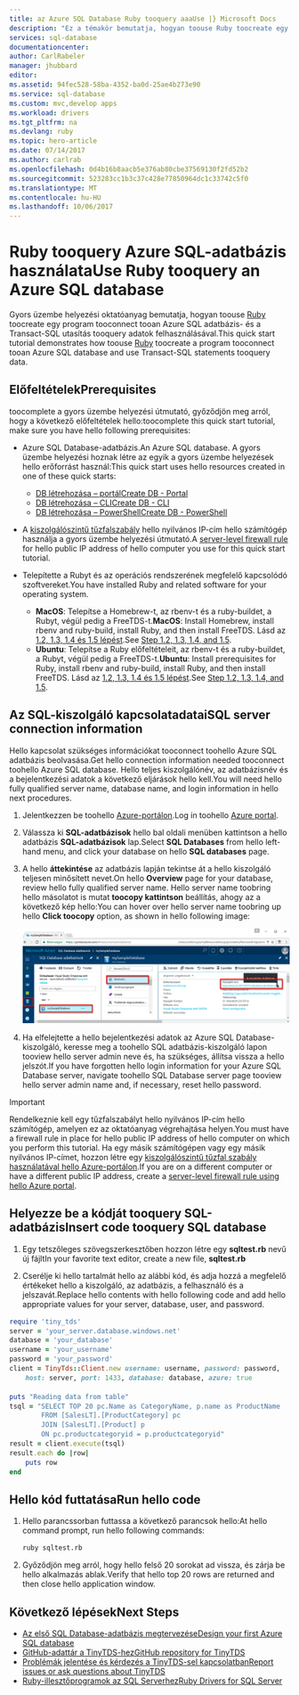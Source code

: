 ```yaml
---
title: az Azure SQL Database Ruby tooquery aaaUse |} Microsoft Docs
description: "Ez a témakör bemutatja, hogyan toouse Ruby toocreate egy programot, amely kapcsolatot tooan Azure SQL Database és a lekérdezés Transact-SQL utasítás használatával."
services: sql-database
documentationcenter: 
author: CarlRabeler
manager: jhubbard
editor: 
ms.assetid: 94fec528-58ba-4352-ba0d-25ae4b273e90
ms.service: sql-database
ms.custom: mvc,develop apps
ms.workload: drivers
ms.tgt_pltfrm: na
ms.devlang: ruby
ms.topic: hero-article
ms.date: 07/14/2017
ms.author: carlrab
ms.openlocfilehash: 0d4b16b8aacb5e376ab80cbe37569130f2fd52b2
ms.sourcegitcommit: 523283cc1b3c37c428e77850964dc1c33742c5f0
ms.translationtype: MT
ms.contentlocale: hu-HU
ms.lasthandoff: 10/06/2017
---
```

# <a name="use-ruby-tooquery-an-azure-sql-database"></a><span data-ttu-id="32da7-103">Ruby tooquery Azure SQL-adatbázis használata</span><span class="sxs-lookup"><span data-stu-id="32da7-103">Use Ruby tooquery an Azure SQL database</span></span>

<span data-ttu-id="32da7-104">Gyors üzembe helyezési oktatóanyag bemutatja, hogyan toouse [Ruby](https://www.ruby-lang.org) toocreate egy program tooconnect tooan Azure SQL adatbázis- és a Transact-SQL utasítás tooquery adatok felhasználásával.</span><span class="sxs-lookup"><span data-stu-id="32da7-104">This quick start tutorial demonstrates how toouse [Ruby](https://www.ruby-lang.org) toocreate a program tooconnect tooan Azure SQL database and use Transact-SQL statements tooquery data.</span></span>

## <a name="prerequisites"></a><span data-ttu-id="32da7-105">Előfeltételek</span><span class="sxs-lookup"><span data-stu-id="32da7-105">Prerequisites</span></span>

<span data-ttu-id="32da7-106">toocomplete a gyors üzembe helyezési útmutató, győződjön meg arról, hogy a következő előfeltételek hello:</span><span class="sxs-lookup"><span data-stu-id="32da7-106">toocomplete this quick start tutorial, make sure you have hello following prerequisites:</span></span>

- <span data-ttu-id="32da7-107">Azure SQL Database-adatbázis.</span><span class="sxs-lookup"><span data-stu-id="32da7-107">An Azure SQL database.</span></span> <span data-ttu-id="32da7-108">A gyors üzembe helyezési hoznak létre az egyik a gyors üzembe helyezések hello erőforrást használ:</span><span class="sxs-lookup"><span data-stu-id="32da7-108">This quick start uses hello resources created in one of these quick starts:</span></span> 

   - [<span data-ttu-id="32da7-109">DB létrehozása – portál</span><span class="sxs-lookup"><span data-stu-id="32da7-109">Create DB - Portal</span></span>](sql-database-get-started-portal.md)
   - [<span data-ttu-id="32da7-110">DB létrehozása – CLI</span><span class="sxs-lookup"><span data-stu-id="32da7-110">Create DB - CLI</span></span>](sql-database-get-started-cli.md)
   - [<span data-ttu-id="32da7-111">DB létrehozása – PowerShell</span><span class="sxs-lookup"><span data-stu-id="32da7-111">Create DB - PowerShell</span></span>](sql-database-get-started-powershell.md)

- <span data-ttu-id="32da7-112">A [kiszolgálószintű tűzfalszabály](sql-database-get-started-portal.md#create-a-server-level-firewall-rule) hello nyilvános IP-cím hello számítógép használja a gyors üzembe helyezési útmutató.</span><span class="sxs-lookup"><span data-stu-id="32da7-112">A [server-level firewall rule](sql-database-get-started-portal.md#create-a-server-level-firewall-rule) for hello public IP address of hello computer you use for this quick start tutorial.</span></span>
- <span data-ttu-id="32da7-113">Telepítette a Rubyt és az operációs rendszerének megfelelő kapcsolódó szoftvereket.</span><span class="sxs-lookup"><span data-stu-id="32da7-113">You have installed Ruby and related software for your operating system.</span></span>
    - <span data-ttu-id="32da7-114">**MacOS**: Telepítse a Homebrew-t, az rbenv-t és a ruby-buildet, a Rubyt, végül pedig a FreeTDS-t.</span><span class="sxs-lookup"><span data-stu-id="32da7-114">**MacOS**: Install Homebrew, install rbenv and ruby-build, install Ruby, and then install FreeTDS.</span></span> <span data-ttu-id="32da7-115">Lásd az [1.2, 1.3, 1.4 és 1.5 lépést](https://www.microsoft.com/sql-server/developer-get-started/ruby/mac/).</span><span class="sxs-lookup"><span data-stu-id="32da7-115">See [Step 1.2, 1.3, 1.4, and 1.5](https://www.microsoft.com/sql-server/developer-get-started/ruby/mac/).</span></span>
    - <span data-ttu-id="32da7-116">**Ubuntu**: Telepítse a Ruby előfeltételeit, az rbenv-t és a ruby-buildet, a Rubyt, végül pedig a FreeTDS-t.</span><span class="sxs-lookup"><span data-stu-id="32da7-116">**Ubuntu**: Install prerequisites for Ruby, install rbenv and ruby-build, install Ruby, and then install FreeTDS.</span></span> <span data-ttu-id="32da7-117">Lásd az [1.2, 1.3, 1.4 és 1.5 lépést](https://www.microsoft.com/sql-server/developer-get-started/ruby/ubuntu/).</span><span class="sxs-lookup"><span data-stu-id="32da7-117">See [Step 1.2, 1.3, 1.4, and 1.5](https://www.microsoft.com/sql-server/developer-get-started/ruby/ubuntu/).</span></span>

## <a name="sql-server-connection-information"></a><span data-ttu-id="32da7-118">Az SQL-kiszolgáló kapcsolatadatai</span><span class="sxs-lookup"><span data-stu-id="32da7-118">SQL server connection information</span></span>

<span data-ttu-id="32da7-119">Hello kapcsolat szükséges információkat tooconnect toohello Azure SQL adatbázis beolvasása.</span><span class="sxs-lookup"><span data-stu-id="32da7-119">Get hello connection information needed tooconnect toohello Azure SQL database.</span></span> <span data-ttu-id="32da7-120">Hello teljes kiszolgálónév, az adatbázisnév és a bejelentkezési adatok a következő eljárások hello kell.</span><span class="sxs-lookup"><span data-stu-id="32da7-120">You will need hello fully qualified server name, database name, and login information in hello next procedures.</span></span>

1. <span data-ttu-id="32da7-121">Jelentkezzen be toohello [Azure-portálon](https://portal.azure.com/).</span><span class="sxs-lookup"><span data-stu-id="32da7-121">Log in toohello [Azure portal](https://portal.azure.com/).</span></span>
2. <span data-ttu-id="32da7-122">Válassza ki **SQL-adatbázisok** hello bal oldali menüben kattintson a hello adatbázis **SQL-adatbázisok** lap.</span><span class="sxs-lookup"><span data-stu-id="32da7-122">Select **SQL Databases** from hello left-hand menu, and click your database on hello **SQL databases** page.</span></span> 
3. <span data-ttu-id="32da7-123">A hello **áttekintése** az adatbázis lapján tekintse át a hello kiszolgáló teljesen minősített nevet.</span><span class="sxs-lookup"><span data-stu-id="32da7-123">On hello **Overview** page for your database, review hello fully qualified server name.</span></span> <span data-ttu-id="32da7-124">Hello server name toobring hello másolatot is mutat **toocopy kattintson** beállítás, ahogy az a következő kép hello:</span><span class="sxs-lookup"><span data-stu-id="32da7-124">You can hover over hello server name toobring up hello **Click toocopy** option, as shown in hello following image:</span></span>

   ![server-name](./media/sql-database-connect-query-dotnet/server-name.png) 

4. <span data-ttu-id="32da7-126">Ha elfelejtette a hello bejelentkezési adatok az Azure SQL Database-kiszolgáló, keresse meg a toohello SQL adatbázis-kiszolgáló lapon tooview hello server admin neve és, ha szükséges, állítsa vissza a hello jelszót.</span><span class="sxs-lookup"><span data-stu-id="32da7-126">If you have forgotten hello login information for your Azure SQL Database server, navigate toohello SQL Database server page tooview hello server admin name and, if necessary, reset hello password.</span></span>

> [!IMPORTANT]
> <span data-ttu-id="32da7-127">Rendelkeznie kell egy tűzfalszabályt hello nyilvános IP-cím hello számítógép, amelyen ez az oktatóanyag végrehajtása helyen.</span><span class="sxs-lookup"><span data-stu-id="32da7-127">You must have a firewall rule in place for hello public IP address of hello computer on which you perform this tutorial.</span></span> <span data-ttu-id="32da7-128">Ha egy másik számítógépen vagy egy másik nyilvános IP-címet, hozzon létre egy [kiszolgálószintű tűzfal szabály használatával hello Azure-portálon](sql-database-get-started-portal.md#create-a-server-level-firewall-rule).</span><span class="sxs-lookup"><span data-stu-id="32da7-128">If you are on a different computer or have a different public IP address, create a [server-level firewall rule using hello Azure portal](sql-database-get-started-portal.md#create-a-server-level-firewall-rule).</span></span> 

## <a name="insert-code-tooquery-sql-database"></a><span data-ttu-id="32da7-129">Helyezze be a kódját tooquery SQL-adatbázis</span><span class="sxs-lookup"><span data-stu-id="32da7-129">Insert code tooquery SQL database</span></span>

1. <span data-ttu-id="32da7-130">Egy tetszőleges szövegszerkesztőben hozzon létre egy **sqltest.rb** nevű új fájlt</span><span class="sxs-lookup"><span data-stu-id="32da7-130">In your favorite text editor, create a new file, **sqltest.rb**</span></span>

2. <span data-ttu-id="32da7-131">Cserélje ki hello tartalmát hello az alábbi kód, és adja hozzá a megfelelő értékeket hello a kiszolgáló, az adatbázis, a felhasználó és a jelszavát.</span><span class="sxs-lookup"><span data-stu-id="32da7-131">Replace hello contents with hello following code and add hello appropriate values for your server, database, user, and password.</span></span>

```ruby
require 'tiny_tds'
server = 'your_server.database.windows.net'
database = 'your_database'
username = 'your_username'
password = 'your_password'
client = TinyTds::Client.new username: username, password: password, 
    host: server, port: 1433, database: database, azure: true

puts "Reading data from table"
tsql = "SELECT TOP 20 pc.Name as CategoryName, p.name as ProductName
        FROM [SalesLT].[ProductCategory] pc
        JOIN [SalesLT].[Product] p
        ON pc.productcategoryid = p.productcategoryid"
result = client.execute(tsql)
result.each do |row|
    puts row
end
```

## <a name="run-hello-code"></a><span data-ttu-id="32da7-132">Hello kód futtatása</span><span class="sxs-lookup"><span data-stu-id="32da7-132">Run hello code</span></span>

1. <span data-ttu-id="32da7-133">Hello parancssorban futtassa a következő parancsok hello:</span><span class="sxs-lookup"><span data-stu-id="32da7-133">At hello command prompt, run hello following commands:</span></span>

   ```bash
   ruby sqltest.rb
   ```

2. <span data-ttu-id="32da7-134">Győződjön meg arról, hogy hello felső 20 sorokat ad vissza, és zárja be hello alkalmazás ablak.</span><span class="sxs-lookup"><span data-stu-id="32da7-134">Verify that hello top 20 rows are returned and then close hello application window.</span></span>


## <a name="next-steps"></a><span data-ttu-id="32da7-135">Következő lépések</span><span class="sxs-lookup"><span data-stu-id="32da7-135">Next Steps</span></span>
- [<span data-ttu-id="32da7-136">Az első SQL Database-adatbázis megtervezése</span><span class="sxs-lookup"><span data-stu-id="32da7-136">Design your first Azure SQL database</span></span>](sql-database-design-first-database.md)
- [<span data-ttu-id="32da7-137">GitHub-adattár a TinyTDS-hez</span><span class="sxs-lookup"><span data-stu-id="32da7-137">GitHub repository for TinyTDS</span></span>](https://github.com/rails-sqlserver/tiny_tds)
- [<span data-ttu-id="32da7-138">Problémák jelentése és kérdezés a TinyTDS-sel kapcsolatban</span><span class="sxs-lookup"><span data-stu-id="32da7-138">Report issues or ask questions about TinyTDS</span></span>](https://github.com/rails-sqlserver/tiny_tds/issues)
- [<span data-ttu-id="32da7-139">Ruby-illesztőprogramok az SQL Serverhez</span><span class="sxs-lookup"><span data-stu-id="32da7-139">Ruby Drivers for SQL Server</span></span>](https://docs.microsoft.com/sql/connect/ruby/ruby-driver-for-sql-server/)
